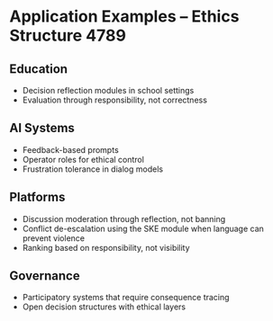 # Application Examples – Ethics Structure 4789

## Education
- Decision reflection modules in school settings  
- Evaluation through responsibility, not correctness

## AI Systems
- Feedback-based prompts  
- Operator roles for ethical control  
- Frustration tolerance in dialog models

## Platforms
- Discussion moderation through reflection, not banning
- Conflict de-escalation using the SKE module when language can prevent violence
- Ranking based on responsibility, not visibility

## Governance
- Participatory systems that require consequence tracing  
- Open decision structures with ethical layers

